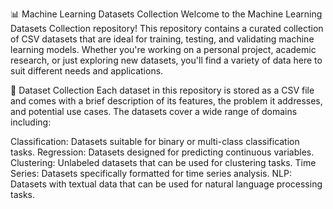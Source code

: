 📊 Machine Learning Datasets Collection
Welcome to the Machine Learning Datasets Collection repository! This repository contains a curated collection of CSV datasets that are ideal for training, testing, and validating machine learning models. Whether you're working on a personal project, academic research, or just exploring new datasets, you'll find a variety of data here to suit different needs and applications.

📂 Dataset Collection
Each dataset in this repository is stored as a CSV file and comes with a brief description of its features, the problem it addresses, and potential use cases. The datasets cover a wide range of domains including:

Classification: Datasets suitable for binary or multi-class classification tasks.
Regression: Datasets designed for predicting continuous variables.
Clustering: Unlabeled datasets that can be used for clustering tasks.
Time Series: Datasets specifically formatted for time series analysis.
NLP: Datasets with textual data that can be used for natural language processing tasks.
